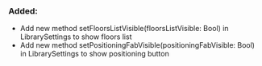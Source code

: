 ### Added:
- Add new method setFloorsListVisible(floorsListVisible: Bool) in LibrarySettings to show floors list
- Add new method setPositioningFabVisible(positioningFabVisible: Bool) in LibrarySettings to show positioning button